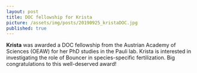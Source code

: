```yaml
---
layout: post
title: DOC fellowship for Krista
picture: /assets/img/posts/20190925_kristaDOC.jpg
published: true
---
```


**Krista** was awarded a DOC fellowship from the Austrian Academy of Sciences (OEAW) for her PhD studies in the Pauli lab. Krista is interested in investigating the role of Bouncer in species-specific fertilization. Big congratulations to this well-deserved award!   
